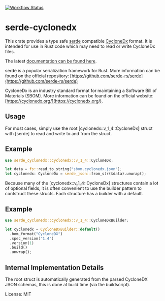 [![Workflow Status](https://github.com/psastras/sbom-rs/workflows/main/badge.svg)](https://github.com/psastras/sbom-rs/actions?query=workflow%3A%22main%22)

# serde-cyclonedx

This crate provides a type safe [serde](https://serde.rs/) compatible
[CycloneDx](https://cyclonedx.org/) format. It is intended for use
in Rust code which may need to read or write CycloneDx files.

The latest [documentation can be found here](https://docs.rs/serde_cyclonedx).

serde is a popular serialization framework for Rust. More information can be
found on the official repository:
[https://github.com/serde-rs/serde](https://github.com/serde-rs/serde)

CycloneDx is an industry standard format for maintaining a Software Bill of Materials (SBOM). More information can be found on
the official website:
[https://cyclonedx.org/](https://cyclonedx.org/).

## Usage

For most cases, simply use the root [cyclonedx::v_1_4::CycloneDx] struct with [serde] to read
and write to and from the struct.

## Example

```rust
use serde_cyclonedx::cyclonedx::v_1_4::CycloneDx;

let data = fs::read_to_string("sbom.cyclonedx.json");
let cyclonedx: CycloneDx = serde_json::from_str(&data).unwrap();
```

Because many of the [cyclonedx::v_1_4::CycloneDx] structures contain a lot of optional fields,
it is often convenient to use the builder pattern to contstruct these structs.
Each structure has a builder with a default.

## Example

```rust
use serde_cyclonedx::cyclonedx::v_1_4::CycloneDxBuilder;

let cyclonedx = CycloneDxBuilder::default()
  .bom_format("CycloneDX")
  .spec_version("1.4")
  .version(1)
  .build()
  .unwrap();
```

## Internal Implementation Details

The root struct is automatically generated from the parsed CycloneDX JSON schemas, this is done at build time (via the buildscript).

License: MIT
